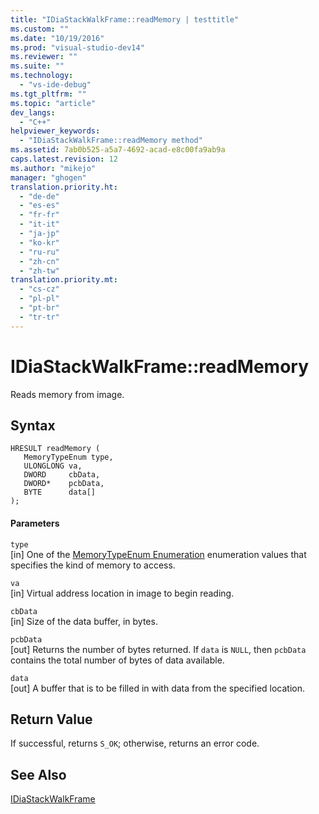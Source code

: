 ```yaml
---
title: "IDiaStackWalkFrame::readMemory | testtitle"
ms.custom: ""
ms.date: "10/19/2016"
ms.prod: "visual-studio-dev14"
ms.reviewer: ""
ms.suite: ""
ms.technology: 
  - "vs-ide-debug"
ms.tgt_pltfrm: ""
ms.topic: "article"
dev_langs: 
  - "C++"
helpviewer_keywords: 
  - "IDiaStackWalkFrame::readMemory method"
ms.assetid: 7ab0b525-a5a7-4692-acad-e8c00fa9ab9a
caps.latest.revision: 12
ms.author: "mikejo"
manager: "ghogen"
translation.priority.ht: 
  - "de-de"
  - "es-es"
  - "fr-fr"
  - "it-it"
  - "ja-jp"
  - "ko-kr"
  - "ru-ru"
  - "zh-cn"
  - "zh-tw"
translation.priority.mt: 
  - "cs-cz"
  - "pl-pl"
  - "pt-br"
  - "tr-tr"
---
```

# IDiaStackWalkFrame::readMemory
Reads memory from image.  
  
## Syntax  
  
```cpp#  
HRESULT readMemory (   
   MemoryTypeEnum type,  
   ULONGLONG va,  
   DWORD     cbData,  
   DWORD*    pcbData,  
   BYTE      data[]  
);  
```  
  
#### Parameters  
 `type`  
 [in] One of the [MemoryTypeEnum Enumeration](../debug-interface-access/memorytypeenum.md) enumeration values that specifies the kind of memory to access.  
  
 `va`  
 [in] Virtual address location in image to begin reading.  
  
 `cbData`  
 [in] Size of the data buffer, in bytes.  
  
 `pcbData`  
 [out] Returns the number of bytes returned. If `data` is `NULL`, then `pcbData` contains the total number of bytes of data available.  
  
 `data`  
 [out] A buffer that is to be filled in with data from the specified location.  
  
## Return Value  
 If successful, returns `S_OK`; otherwise, returns an error code.  
  
## See Also  
 [IDiaStackWalkFrame](../debug-interface-access/idiastackwalkframe.md)